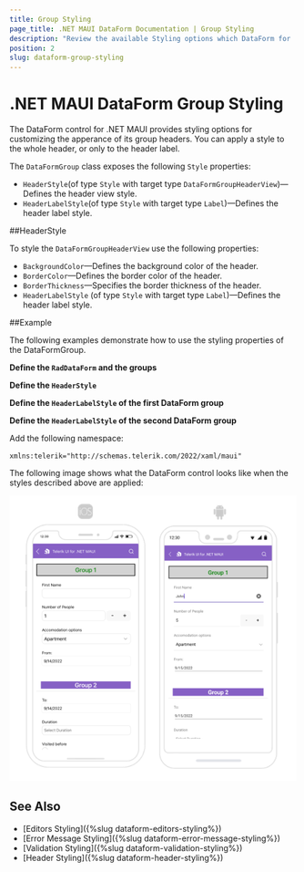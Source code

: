 ```yaml
---
title: Group Styling
page_title: .NET MAUI DataForm Documentation | Group Styling
description: "Review the available Styling options which DataForm for .NET MAUI control provides when groups are applied."
position: 2
slug: dataform-group-styling
---
```


# .NET MAUI DataForm Group Styling

The DataForm control for .NET MAUI provides styling options for customizing the apperance of its group headers. You can apply a style to the whole header, or only to the header label.

The `DataFormGroup` class exposes the following `Style` properties:

* `HeaderStyle`(of type `Style` with target type `DataFormGroupHeaderView`)&mdash;Defines the header view style.
* `HeaderLabelStyle`(of type `Style` with target type `Label`)&mdash;Defines the header label style.

##HeaderStyle

To style the `DataFormGroupHeaderView` use the following properties:

* `BackgroundColor`&mdash;Defines the background color of the header.
* `BorderColor`&mdash;Defines the border color of the header.
* `BorderThickness`&mdash;Specifies the border thickness of the header.
* `HeaderLabelStyle` (of type `Style` with target type `Label`)&mdash;Defines the header label style.

##Example

The following examples demonstrate how to use the styling properties of the DataFormGroup.

**Define the `RadDataForm` and the groups**

<snippet id='dataform-group-styling' />

**Define the `HeaderStyle`**

<snippet id='dataform-group-styling-header-view-style' />

**Define the `HeaderLabelStyle` of the first DataForm group**

<snippet id='dataform-group-styling-header-label-style' />

**Define the `HeaderLabelStyle` of the second DataForm group**

<snippet id='dataform-group-styling-header-label-style-alt' />

Add the following namespace:

 ```XAML
xmlns:telerik="http://schemas.telerik.com/2022/xaml/maui"
 ```

The following image shows what the DataForm control looks like when the styles described above are applied:

![.NET MAUI DataForm Group Styling](../images/dataform-group-styling.png)

## See Also

- [Editors Styling]({%slug dataform-editors-styling%})
- [Error Message Styling]({%slug dataform-error-message-styling%})
- [Validation Styling]({%slug dataform-validation-styling%})
- [Header Styling]({%slug dataform-header-styling%})